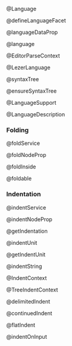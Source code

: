 @Language

@defineLanguageFacet

@languageDataProp

@language

@EditorParseContext

@LezerLanguage

@syntaxTree

@ensureSyntaxTree

@LanguageSupport

@LanguageDescription

### Folding

@foldService

@foldNodeProp

@foldInside

@foldable

### Indentation

@indentService

@indentNodeProp

@getIndentation

@indentUnit

@getIndentUnit

@indentString

@IndentContext

@TreeIndentContext

@delimitedIndent

@continuedIndent

@flatIndent

@indentOnInput
